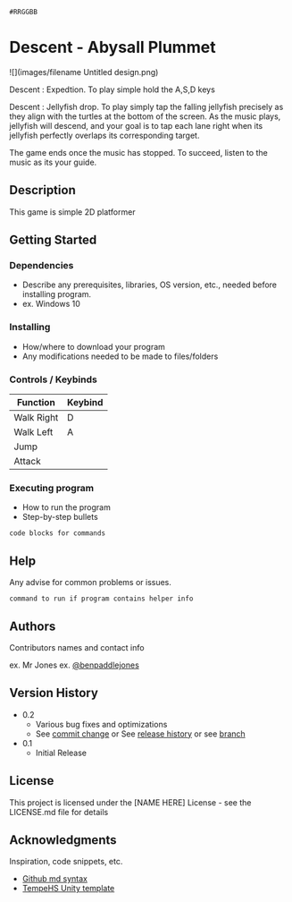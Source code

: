 `#RRGGBB`
# Descent - Abysall Plummet

![](images/filename Untitled design.png)

Descent : Expedtion. To play simple hold the A,S,D keys


Descent : Jellyfish drop. To play simply tap the falling jellyfish precisely as they align with the turtles at the bottom of the screen. As the music plays, jellyfish will descend, and your goal is to tap each lane right when its jellyfish perfectly overlaps its corresponding target. 

The game ends once the music has stopped. To succeed, listen to the music as its your guide.

## Description

This game is simple 2D platformer

## Getting Started

### Dependencies

* Describe any prerequisites, libraries, OS version, etc., needed before installing program.
* ex. Windows 10

### Installing

* How/where to download your program
* Any modifications needed to be made to files/folders



### Controls / Keybinds 

| Function  | Keybind   |
| ---       | ---       |
| Walk Right| D       |
| Walk Left | A        |
| Jump      |           |
| Attack    |           |

### Executing program

* How to run the program
* Step-by-step bullets
```
code blocks for commands
```



## Help

Any advise for common problems or issues.
```
command to run if program contains helper info
```

## Authors

Contributors names and contact info

ex. Mr Jones
ex. [@benpaddlejones](https://github.com/benpaddlejones)

## Version History

* 0.2
    * Various bug fixes and optimizations
    * See [commit change]() or See [release history]() or see [branch]()
* 0.1
    * Initial Release

## License

This project is licensed under the [NAME HERE] License - see the LICENSE.md file for details

## Acknowledgments

Inspiration, code snippets, etc.
* [Github md syntax](https://docs.github.com/en/get-started/writing-on-github/getting-started-with-writing-and-formatting-on-github/basic-writing-and-formatting-syntax)
* [TempeHS Unity template](https://github.com/TempeHS/TempeHS_Unity_DevContainer)

